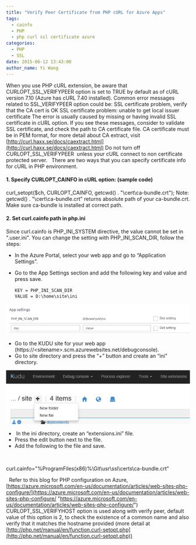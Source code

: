 ```yaml
---
title: "Verify Peer Certificate from PHP cURL for Azure Apps"
tags:
  - cainfo
  - PHP
  - php curl ssl certificate azure
categories:
  - PHP
  - SSL
date: 2015-06-12 13:43:00
author_name: Yi Wang
---
```


When you use PHP cURL extension, be aware that CURLOPT\_SSL\_VERIFYPEER option is set to TRUE by default as of cURL version 7.10 (Azure has cURL 7.40 installed). Common error messages related to SSL_VERIFYPEER option could be: SSL certificate problem, verify that the CA cert is OK SSL certificate problem: unable to get local issuer certificate The error is usually caused by missing or having invalid SSL certificate in cURL option. If you see these messages, consider to validate SSL certificate, and check the path to CA certificate file. CA certificate must be in PEM format, for more detail about CA extract, visit [http://curl.haxx.se/docs/caextract.html](http://curl.haxx.se/docs/caextract.html) Do not turn off CURLOPT\_SSL\_VERIFYPEER  unless your cURL connect to non certificate protected server.   There are two ways that you can specify certificate info for cURL in PHP environment.

#### 1\. Specify CURLOPT_CAINFO in cURL option: (sample code)

curl\_setopt($ch, CURLOPT\_CAINFO, getcwd() . "\\cert\\ca-bundle.crt"); Note: getcwd() . "\\cert\\ca-bundle.crt" returns absolute path of your ca-bundle.crt. Make sure ca-bundle is installed at correct path.  

#### 2\. Set curl.cainfo path in php.ini

Since curl.cainfo is PHP\_INI\_SYSTEM directive, the value cannot be set in ".user.ini". You can change the setting with PHP\_INI\_SCAN_DIR, follow the steps:

*   In the Azure Portal, select your web app and go to “Application Settings”.
*   Go to the App Settings section and add the following key and value and press save.

        KEY = PHP_INI_SCAN_DIR
        VALUE = D:\home\site\ini




[![php_ini_scan_dir](/media/2017/03/php_ini_scan_dir.png)](/media/2017/03/php_ini_scan_dir.png)

*   Go to the KUDU site for your web app (https://&lt;sitename>.scm.azurewebsites.net/debugconsole).
*   Go to site directory and press the “+” button and create an “ini” directory.

[![kudu_add](/media/2017/03/KUDU_Add.png)](/media/2017/03/KUDU_Add.png)

*    In the ini directory, create an “extensions.ini” file.
*   Press the edit button next to the file.
*   Add the following to the file and save.

 

curl.cainfo="%ProgramFiles(x86)%\\Git\\usr\\ssl\\certs\\ca-bundle.crt"

  Refer to this blog for PHP configuration on Azure,  [https://azure.microsoft.com/en-us/documentation/articles/web-sites-php-configure/](https://azure.microsoft.com/en-us/documentation/articles/web-sites-php-configure/ "https://azure.microsoft.com/en-us/documentation/articles/web-sites-php-configure/")   CURLOPT\_SSL\_VERIFYHOST option is used along with verify peer, default value of this option is 2, to check the existence of a common name and also verify that it matches the hostname provided (more detail at [http://php.net/manual/en/function.curl-setopt.php](http://php.net/manual/en/function.curl-setopt.php))